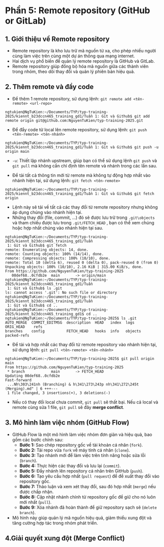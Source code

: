 # Phần 5: Remote repository (GitHub or GitLab)
## 1. Giới thiệu về Remote repository
* Remote repository là kho lưu trữ mã nguồn từ xa, cho phép nhiều người cùng làm việc trên cùng một dự án thông qua mạng internet.
* Hai dịch vụ phổ biến để quản lý remote repository là GitHub và GitLab.
* Remote repository giúp đồng bộ hóa mã nguồn giữa các thành viên trong nhóm, theo dõi thay đổi và quản lý phiên bản hiệu quả.
## 2. Thêm remote và đẩy code
* Để thêm 1 remote repository, sử dụng lệnh: `git remote add <tên-remote> <url-repo>`
```shell
ngtukien@NgTuKien:~/Documents/TYP/typ-training-2025/kiennt_b23dccn465_training_gd1/Tuần 1: Git và Github$ git add remote origin git@github.com:NguyenTuKien/typ-training-2025.git
```
* Để đẩy code từ local lên remote repository, sử dụng lệnh: `git push <tên-remote> <tên-nhánh>`
```shell
ngtukien@NgTuKien:~/Documents/TYP/typ-training-2025/kiennt_b23dccn465_training_gd1/Tuần 1: Git và Github$ git push -u origin main
```
 - `-u`: Thiết lập nhánh upstream, giúp bạn có thể sử dụng lệnh `git push` và `git pull` mà không cần chỉ định tên remote và nhánh trong các lần sau.
* Để tải tất cả thông tin mới từ remote mà không tự động hợp nhất vào nhánh hiện tại, sử dụng lệnh: `git fetch <tên-remote>`
```shell
ngtukien@NgTuKien:~/Documents/TYP/typ-training-2025/kiennt_b23dccn465_training_gd1/Tuần 1: Git và Github$ git fetch origin
```
 - Lệnh này sẽ tải về tất cả các thay đổi từ remote repository nhưng không áp dụng chúng vào nhánh hiện tại.
 - Những thay đổi (file, commit, ...) đó sẽ được lưu trữ trong `.git\objects` và tham chiếu được lưu trong `.git/FETCH_HEAD` , bạn có thể xem chúng hoặc hợp nhất chúng vào nhánh hiện tại sau.
```shell
ngtukien@NgTuKien:~/Documents/TYP/typ-training-2025/kiennt_b23dccn465_training_gd1/Tuần
 1: Git và Github$ git fetch
remote: Enumerating objects: 14, done.
remote: Counting objects: 100% (14/14), done.
remote: Compressing objects: 100% (10/10), done.
remote: Total 10 (delta 6), reused 0 (delta 0), pack-reused 0 (from 0)
Unpacking objects: 100% (10/10), 2.16 KiB | 315.00 KiB/s, done.
From https://github.com/NguyenTuKien/typ-training-2025
   00def68..0cfdb2e  main       -> origin/main
ngtukien@NgTuKien:~/Documents/TYP/typ-training-2025/kiennt_b23dccn465_training_gd1/Tuần
 1: Git và Github$ ls .git
ls: cannot access '.git': No such file or directory
ngtukien@NgTuKien:~/Documents/TYP/typ-training-2025/kiennt_b23dccn465_training_gd1/Tuần
 1: Git và Github$ cd ..                                                               
ngtukien@NgTuKien:~/Documents/TYP/typ-training-2025/kiennt_b23dccn465_training_gd1$ cd ..
ngtukien@NgTuKien:~/Documents/TYP/typ-training-2025$ ls .git
AUTO_MERGE  COMMIT_EDITMSG  description  HEAD   index  logs     ORIG_HEAD    refs
branches    config          FETCH_HEAD   hooks  info   objects  packed-refs
```
* Để tải và hợp nhất các thay đổi từ remote repository vào nhánh hiện tại, sử dụng lệnh: `git pull <tên-remote> <tên-nhánh>`
```shell
ngtukien@NgTuKien:~/Documents/TYP/typ-training-2025$ git pull origin main
From https://github.com/NguyenTuKien/typ-training-2025
 * branch            main       -> FETCH_HEAD
Updating 00def68..0cfdb2e
Fast-forward
 ...Nh\303\241nh (Branching) & h\341\273\243p nh\341\272\245t (Merging).md" | 6 +++---
 1 file changed, 3 insertions(+), 3 deletions(-)
```
 - Nếu có thay đổi local chưa commit, `git pull` sẽ thất bại. Nếu cả local và remote cùng sửa 1 file, `git pull` sẽ đây **merge conflict**.
## 3. Mô hình làm việc nhóm (GitHub Flow)
* GitHub Flow là một mô hình làm việc nhóm đơn giản và hiệu quả, bao gồm các bước chính sau: 
  - **Bước 1:** Sao chép repository gốc về tài khoản cá nhân (`fork`).
  - **Bước 2:** Tải repo vừa `fork` về máy tính cá nhân (`clone`).
  - **Bước 3:** Tạo nhánh mới để làm việc trên tính năng hoặc sửa lỗi (`branch`).
  - **Bước 4:** Thực hiện các thay đổi và lưu lại (`commit`).
  - **Bước 5:** Đẩy nhánh lên repository cá nhân trên GitHub (`push`).
  - **Bước 6:** Tạo yêu cầu hợp nhất (`pull request`) để đề xuất thay đổi vào repository gốc.
  - **Bước 7:** Thảo luận và xem xét thay đổi, sau đó hợp nhất (`merge`) nếu được chấp nhận.
  - **Bước 8:** Cập nhật nhánh chính từ repository gốc để giữ cho nó luôn mới nhất (`pull`).
  - **Bước 9:** Xóa nhánh đã hoàn thành để giữ repository sạch sẽ (`delete branch`).
* Mô hình này giúp quản lý mã nguồn hiệu quả, giảm thiểu xung đột và tăng cường hợp tác trong nhóm phát triển.
## 4.Giải quyết xung đột (Merge Conflict)
